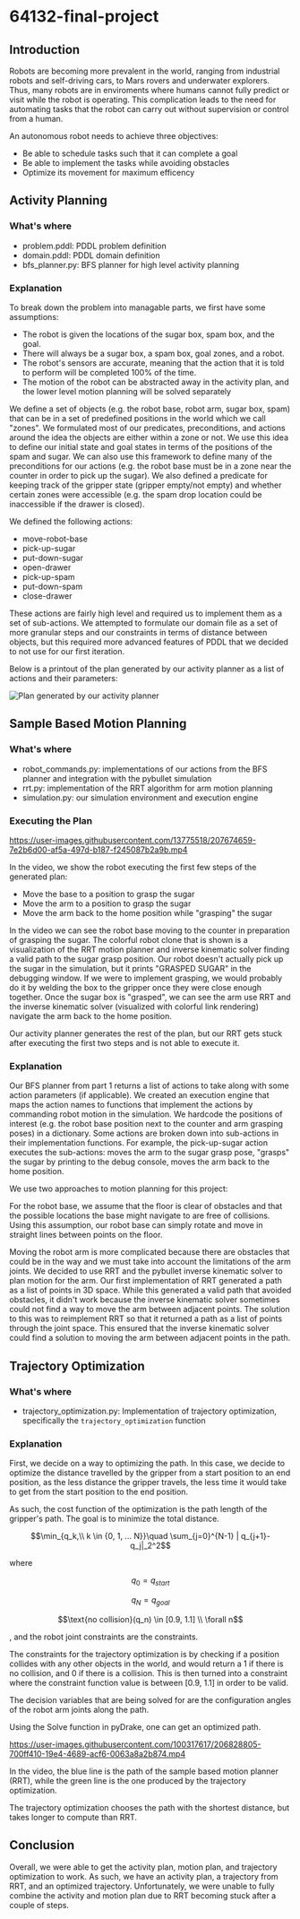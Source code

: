 # 64132-final-project
## Introduction

Robots are becoming more prevalent in the world, ranging from industrial robots and self-driving cars, to Mars rovers and underwater explorers. Thus, many robots are in enviroments where humans cannot fully predict or visit while the robot is operating. This complication leads to the need for automating tasks that the robot can carry out without supervision or control from a human.

An autonomous robot needs to achieve three objectives:
 * Be able to schedule tasks such that it can complete a goal
 * Be able to implement the tasks while avoiding obstacles
 * Optimize its movement for maximum efficency

## Activity Planning

### What's where

 * problem.pddl: PDDL problem definition
 * domain.pddl: PDDL domain definition
 * bfs_planner.py: BFS planner for high level activity planning

### Explanation

To break down the problem into managable parts, we first have some assumptions:
* The robot is given the locations of the sugar box, spam box, and the goal.
* There will always be a sugar box, a spam box, goal zones, and a robot.
* The robot's sensors are accurate, meaning that the action that it is told to perform will be completed 100% of the time.
* The motion of the robot can be abstracted away in the activity plan, and the lower level motion planning will be solved separately


We define a set of objects (e.g. the robot base, robot arm, sugar box, spam) that can be in a set of predefined positions in the world which we call "zones". We formulated most of our predicates, preconditions, and actions around the idea the objects are either within a zone or not. We use this idea to define our initial state and goal states in terms of the positions of the spam and sugar. We can also use this framework to define many of the preconditions for our actions (e.g. the robot base must be in a zone near the counter in order to pick up the sugar). We also defined a predicate for keeping track of the gripper state (gripper empty/not empty) and whether certain zones were accessible (e.g. the spam drop location could be inaccessible if the drawer is closed).

We defined the following actions:
 - move-robot-base
 - pick-up-sugar
 - put-down-sugar
 - open-drawer
 - pick-up-spam
 - put-down-spam
 - close-drawer

These actions are fairly high level and required us to implement them as a set of sub-actions. We attempted to formulate our domain file as a set of more granular steps and our constraints in terms of distance between objects, but this required more advanced features of PDDL that we decided to not use for our first iteration.

Below is a printout of the plan generated by our activity planner as a list of actions and their parameters:

![Plan generated by our activity planner](generated_plan.png "Generated Plan")

## Sample Based Motion Planning

### What's where

 * robot_commands.py: implementations of our actions from the BFS planner and integration with the pybullet simulation
 * rrt.py: implementation of the RRT algorithm for arm motion planning
 * simulation.py: our simulation environment and execution engine

### Executing the Plan

https://user-images.githubusercontent.com/13775518/207674659-7e2b6d00-af5a-497d-b187-f245087b2a9b.mp4

In the video, we show the robot executing the first few steps of the generated plan:

 - Move the base to a position to grasp the sugar
 - Move the arm to a position to grasp the sugar
 - Move the arm back to the home position while "grasping" the sugar

In the video we can see the robot base moving to the counter in preparation of grasping the sugar. The colorful robot clone that is shown is a visualization of the RRT motion planner and inverse kinematic solver finding a valid path to the sugar grasp position. Our robot doesn't actually pick up the sugar in the simulation, but it prints "GRASPED SUGAR" in the debugging window. If we were to implement grasping, we would probably do it by welding the box to the gripper once they were close enough together. Once the sugar box is "grasped", we can see the arm use RRT and the inverse kinematic solver (visualized with colorful link rendering) navigate the arm back to the home position.

Our activity planner generates the rest of the plan, but our RRT gets stuck after executing the first two steps and is not able to execute it.

### Explanation

Our BFS planner from part 1 returns a list of actions to take along with some action parameters (if applicable). We created an execution engine that maps the action names to functions that implement the actions by commanding robot motion in the simulation. We hardcode the positions of interest (e.g. the robot base position next to the counter and arm grasping poses) in a dictionary. Some actions are broken down into sub-actions in their implementation functions. For example, the pick-up-sugar action executes the sub-actions: moves the arm to the sugar grasp pose, "grasps" the sugar by printing to the debug console, moves the arm back to the home position.

We use two approaches to motion planning for this project:

For the robot base, we assume that the floor is clear of obstacles and that the possible locations the base might navigate to are free of collisions. Using this assumption, our robot base can simply rotate and move in straight lines between points on the floor.

Moving the robot arm is more complicated because there are obstacles that could be in the way and we must take into account the limitations of the arm joints. We decided to use RRT and the pybullet inverse kinematic solver to plan motion for the arm. Our first implementation of RRT generated a path as a list of points in 3D space. While this generated a valid path that avoided obstacles, it didn't work because the inverse kinematic solver sometimes could not find a way to move the arm between adjacent points. The solution to this was to reimplement RRT so that it returned a path as a list of points through the joint space. This ensured that the inverse kinematic solver could find a solution to moving the arm between adjacent points in the path.


## Trajectory Optimization

### What's where

 * trajectory_optimization.py: Implementation of trajectory optimization, specifically the `trajectory_optimization` function

### Explanation

First, we decide on a way to optimizing the path. In this case, we decide to optimize the distance travelled by the gripper from a start position to an end position, as the less distance the gripper travels, the less time it would take to get from the start position to the end position.

As such, the cost function of the optimization is the path length of the gripper's path. The goal is to minimize the total distance.

$$\min_{q_k,\\ k \in {0, 1, ... N}}\quad \sum_{j=0}^{N-1} | q_{j+1}- q_j|_2^2$$

where

$$ q_0 = q_{start}$$

$$ q_N =q_{goal} $$

$$\text{no collision}(q_n) \in [0.9, 1.1] \\ \forall n$$

, and the robot joint constraints are the constraints.

The constraints for the trajectory optimization is by checking if a position collides with any other objects in the world, and would return a 1 if there is no collision, and 0 if there is a collision. This is then turned into a constraint where the constraint function value is between [0.9, 1.1] in order to be valid.

The decision variables that are being solved for are the configuration angles of the robot arm joints along the path.

Using the Solve function in pyDrake, one can get an optimized path.

https://user-images.githubusercontent.com/100317617/206828805-700ff410-19e4-4689-acf6-0063a8a2b874.mp4

In the video, the blue line is the path of the sample based motion planner (RRT), while the green line is the one produced by the trajectory optimization.

The trajectory optimization chooses the path with the shortest distance, but takes longer to compute than RRT.

## Conclusion
Overall, we were able to get the activity plan, motion plan, and trajectory optimization to work. As such, we have an activity plan, a trajectory from RRT, and an optimized trajectory. Unfortunately, we were unable to fully combine the activity and motion plan due to RRT becoming stuck after a couple of steps.



